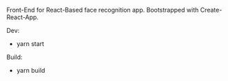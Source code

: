 Front-End for React-Based face recognition app.
Bootstrapped with Create-React-App.

Dev:
  * yarn start
  
Build:
  * yarn build
